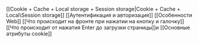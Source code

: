 [[Cookie + Cache + Local storage + Session storage|Cookie + Cache + Local\Session storage]]
[[Аутентификация и авторизация]]
[[Особенности Web]]
[[Что происходит на фронте при нажатии на кнопку и галочку]]
[[Что происходит от нажатия Enter до загрузки страницы]]и
[[Основные атрибуты cookie]]